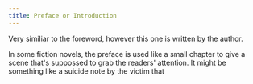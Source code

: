 ```yaml
---
title: Preface or Introduction
---
```

Very similiar to the foreword, however this one is written by the author.

In some fiction novels, the preface is used like a small chapter to give a scene that's suppossed to grab the readers' attention. It might be something like a suicide note by the victim that 